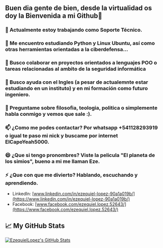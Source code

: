 ## Buen dia gente de bien, desde la virtualidad os doy la Bienvenida a mi Github👋

<!--
**EzequielMLopez/EzequielMLopez** is a ✨ _special_ ✨ repository because its `README.md` (this file) appears on your GitHub profile.

Here are some ideas to get you started:
-->

### 🔭 Actualmente estoy trabajando como Soporte Técnico.
### 🌱 Me encuentro estudiando Python y Linux Ubuntu, así como otras herramientas orientadas a la ciberdefensa...
### 👯 Busco colaborar en proyectos orientados a lenguajes POO o tareas relacionadas al ambito de la seguridad informática
### 🤔 Busco ayuda con el Ingles (a pesar de actualemnte estar estudiando en un instituto) y en mi formación como futuro ingeniero.
### 💬 Preguntame sobre filosofia, teologia, politica o simplemente habla conmigo y vemos que sale :).
### 📫 ¿Como me podes contactar? Por whatsapp +541128293919 o igual te paso mi nick y buscame por internet ElCapoYeah5000.
### 😄 ¿Que si tengo pronombres? Viste la pelicula "El planeta de los simios", bueno a mi me llaman Eze.
### ⚡ ¿Que con que me divierto? Hablando, escuchando y aprendiendo.
- LinkedIn: [www.linkedin.com/in/ezequiel-lopez-90a1a019b/](https://www.linkedin.com/in/ezequiel-lopez-90a1a019b/)
- Facebook: [www.facebook.com/ezequiel.lopez.52643/](https://www.facebook.com/ezequiel.lopez.52643/)
## &#x1f4c8; My GitHub Stats
<a href="https://github.com/EzequielMLopez/EzequielMLopez">
  <img align="center" src="https://github-readme-stats.vercel.app/api?username=EzequielLopez&show_icons=true&line_height=27&count_private=true&title_color=ffffff&text_color=c9cacc&icon_color=2bbc8a&bg_color=1d1f21" alt="EzequielLopez's GitHub Stats" />
</a>

